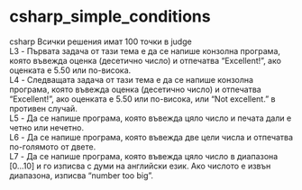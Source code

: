 # csharp_simple_conditions
csharp
Всички решения имат 100 точки в judge<br/>
L3 - Първата задача от тази тема е да се напише конзолна програма, която въвежда оценка (десетично число) и отпечатва “Excellent!”, ако оценката е 5.50 или по-висока.<br/>
L4 - Следващата задача от тази тема е да се напише конзолна програма, която въвежда оценка (десетично число) и отпечатва “Excellent!”, ако оценката е 5.50 или по-висока, или “Not excellent.” в противен случай.<br/>
L5 - Да се напише програма, която въвежда цяло число и печата дали е четно или нечетно.<br/>
L6 - Да се напише програма, която въвежда две цели числа и отпечатва по-голямото от двете.<br/>
L7 - Да се напише програма, която въвежда цяло число в диапазона [0…10] и го изписва с думи на английски език. Ако числото е извън диапазона, изписва “number too big”. <br/>
